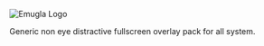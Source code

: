 ![Emugla Logo](https://i.postimg.cc/dtTN6msD/github.png)

Generic non eye distractive fullscreen overlay pack for all system.
